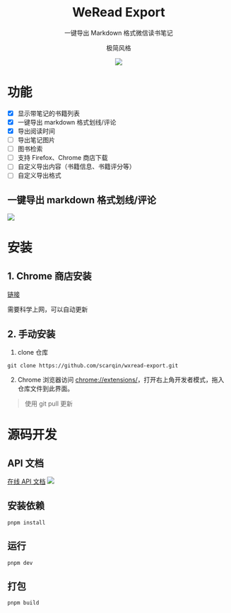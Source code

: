 <h1 align="center">WeRead Export</h1>
<div align="center">
一键导出 Markdown 格式微信读书笔记

极简风格

![](https://raw.githubusercontent.com/scarqin/wxread-export/main/wiki/app.png)

</div>

# 功能

- [x] 显示带笔记的书籍列表
- [x] 一键导出 markdown 格式划线/评论
- [x] 导出阅读时间
- [ ] 导出笔记图片
- [ ] 图书检索
- [ ] 支持 Firefox、Chrome 商店下载
- [ ] 自定义导出内容（书籍信息、书籍评分等）
- [ ] 自定义导出格式

## 一键导出 markdown 格式划线/评论

![](https://raw.githubusercontent.com/scarqin/wxread-export/main/wiki/note-demo.png)

# 安装

## 1. Chrome 商店安装

[链接](https://chrome.google.com/webstore/detail/weread-export/pfdngabomfljjilophohpifglnodhhnh?hl=zh-CN&authuser=0)

需要科学上网，可以自动更新

## 2. 手动安装

1. clone 仓库

```
git clone https://github.com/scarqin/wxread-export.git
```

2. Chrome 浏览器访问 [chrome://extensions/](chrome://extensions/)，打开右上角开发者模式，拖入仓库文件到此界面。

> 使用 git pull 更新

# 源码开发

## API 文档

[在线 API 文档](https://www.eolink.com/share/index?shareCode=65wWvE)
![](https://raw.githubusercontent.com/scarqin/wxread-export/main/wiki/eolink.png)

## 安装依赖

```
pnpm install
```

## 运行

```
pnpm dev
```

## 打包

```
pnpm build
```
